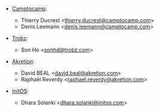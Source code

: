 - [Camptocamp](https://www.camptocamp.com):  
  - Thierry Ducrest \<<thierry.ducrest@camptocamp.com>\>
  - Denis Leemann \<<denis.leemann@camptocamp.com>\>

- [Trobz](https://trobz.com):  
  - Son Ho \<<sonhd@trobz.com>\>

- [Akretion](https://akretion.com):  
  - David BEAL \<<david.beal@akretion.com>\>
  - Raphaël Reverdy \<<raphael.reverdy@akretion.com>\>

- [InitOS](https://www.initos.com):  
  - Dhara Solanki \<<dhara.solanki@initos.com>\>
